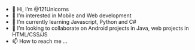 - 👋 Hi, I’m @121Unicorns
- 👀 I’m interested in Mobile and Web development
- 🌱 I’m currently learning Javascript, Python and C#
- 💞️ I’m looking to collaborate on Android projects in Java, web projects in HTML/CSS/JS
- 📫 How to reach me ...

<!---
121Unicorns/121Unicorns is a ✨ special ✨ repository because its `README.md` (this file) appears on your GitHub profile.
You can click the Preview link to take a look at your changes.
--->

